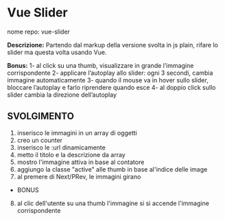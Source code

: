 Vue Slider
===
nome repo: vue-slider

**Descrizione:**
Partendo dal markup della versione svolta in js plain, rifare lo slider ma questa volta usando Vue.

**Bonus:**
1- al click su una thumb, visualizzare in grande l’immagine corrispondente
2- applicare l’autoplay allo slider: ogni 3 secondi, cambia immagine automaticamente
3- quando il mouse va in hover sullo slider, bloccare l’autoplay e farlo riprendere quando esce
4- al doppio click sullo slider cambia la direzione dell’autoplay

## SVOLGIMENTO
1. inserisco le immagini in un array di oggetti
2. creo un counter
3. inserisco le :url dinamicamente
4. metto il titolo e la descrizione  da array
5. mostro l'immagine attiva in base al contatore
6. aggiungo la classe "active" alle thumb in base al'indice delle image
7. al premere di Next/PRev, le immagini  girano 
- BONUS
8. al clic dell'utente su una thumb l'immagine si si accende l'immagine corrispondente